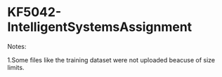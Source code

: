 # KF5042-IntelligentSystemsAssignment

Notes:
  
  1.Some files like the training dataset were not uploaded beacuse of size limits.
